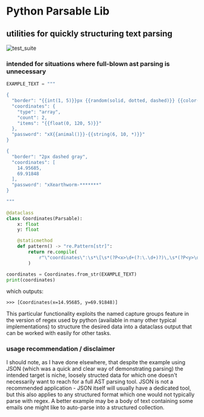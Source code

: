 # Python Parsable Lib

## utilities for quickly structuring text parsing

![test_suite](https://github.com/GregSym/parsable/actions/workflows/test-suite.yml/badge.svg?event=pull_request)

### intended for situations where full-blown ast parsing is unnecessary


```python
EXAMPLE_TEXT = """

{
  "border": "{{int(1, 5)}}px {{random(solid, dotted, dashed)}} {{color()}}",
  "coordinates": {
    "type": "array",
    "count": 2,
    "items": "{{float(0, 120, 5)}}"
  },
  "password": "xX{{animal()}}-{{string(6, 10, *)}}"
}

{
  "border": "2px dashed gray",
  "coordinates": [
    14.95685,
    69.91848
  ],
  "password": "xXearthworm-*******"
}

"""
    
@dataclass
class Coordinates(Parsable):
    x: float
    y: float

    @staticmethod
    def pattern() -> "re.Pattern[str]":
        return re.compile(
            r"\"coordinates\":\s*\[\s*(?P<x>\d+(?:\.\d+)?)\,\s*(?P<y>\d+(?:\.\d+)?)\,?\s*\]"
        )

coordinates = Coordinates.from_str(EXAMPLE_TEXT)
print(coordinates)

```

which outputs:
```output
>>> [Coordinates(x=14.95685, y=69.91848)]
```

This particular functionality exploits the named capture groups feature in the version of regex used by python (available in many other typical implementations) to structure the desired data into a dataclass output that can be worked with easily for other tasks.

### usage recommendation / disclaimer
I should note, as I have done elsewhere, that despite the example using JSON (which was a quick and clear way of demonstrating parsing) the intended target is niche, loosely structed data for which one doesn't necessarily want to reach for a full AST parsing tool. JSON is not a recommended application - JSON itself will usually have a dedicated tool, but this also applies to any structured format which one would not typically parse with regex. A better example may be a body of text containing some emails one might like to auto-parse into a structured collection.
